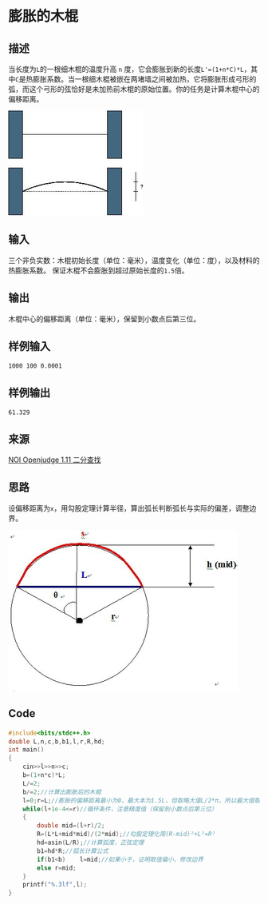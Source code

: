  # 膨胀的木棍


## 描述

当长度为`L`的一根细木棍的温度升高 `n` 度，它会膨胀到新的长度`L'=(1+n*C)*L`，其中`C`是热膨胀系数。当一根细木棍被嵌在两堵墙之间被加热，它将膨胀形成弓形的弧，而这个弓形的弦恰好是未加热前木棍的原始位置。你的任务是计算木棍中心的偏移距离。

![](images/1423469597.jpg)

## 输入

三个非负实数：木棍初始长度（单位：毫米），温度变化（单位：度），以及材料的热膨胀系数。
保证木棍不会膨胀到超过原始长度的`1.5`倍。

## 输出

木棍中心的偏移距离（单位：毫米），保留到小数点后第三位。

## 样例输入
	
	1000 100 0.0001

## 样例输出

	61.329

## 来源

[NOI Openjudge 1.11 二分查找](http://noi.openjudge.cn/ch0111/09/)

## 思路

设偏移距离为`x`，用勾股定理计算半径，算出弧长判断弧长与实际的偏差，调整边界。

![](images/0_13121018578dRo.gif)

## Code

```c++
#include<bits/stdc++.h>
double L,n,c,b,b1,l,r,R,hd;
int main()
{
    cin>>l>>n>>c;
	b=(1+n*c)*L;
    L/=2;
    b/=2;//计算出膨胀后的木棍
	l=0;r=L;//膨胀的偏移距离最小为0，最大本为1.5L，但取略大值L/2*π，所以最大值取L/2，L已经平分
	while(l+1e-4<=r)//循环条件，注意精度值（保留到小数点后第三位）
	{
		double mid=(l+r)/2;
		R=(L*L+mid*mid)/(2*mid);//勾股定理化简(R-mid)²+L²=R²
		hd=asin(L/R);//计算弧度，正弦定理
		b1=hd*R;//弧长计算公式
		if(b1<b)	l=mid;//如果小于，证明取值偏小，修改边界
		else r=mid;
	}
	printf("%.3lf",l);
}
```
